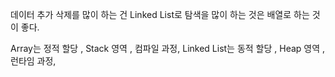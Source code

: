 데이터 추가 삭제를 많이 하는 건 Linked List로 탐색을 많이 하는 것은 배열로 하는 것이 좋다. 


Array는 정적 할당 , Stack 영역 , 컴파일 과정, 
Linked List는 동적 할당 , Heap 영역 , 런타임 과정, 


